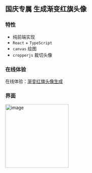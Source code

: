 ## 国庆专属 生成渐变红旗头像

### 特性

- 纯前端实现
- `React` + `TypeScript`
- `canvas` 绘图
- `cropperjs` 裁切头像

### 在线体验

在线体验：[渐变红旗头像生成](https://findmio.github.io/Five-star-red-flag-Avatar)


### 界面

<img src="https://github.com/findmio/Five-star-red-flag-Avatar/blob/main/images/index.png?raw=true" alt="image"  width="200"  />

